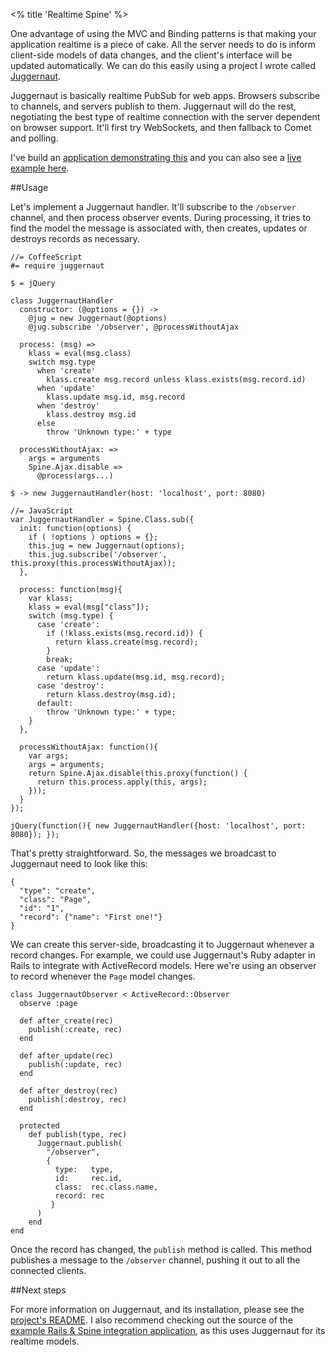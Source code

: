 <% title 'Realtime Spine' %>

One advantage of using the MVC and Binding patterns is that making your application realtime is a piece of cake. All the server needs to do is inform client-side models of data changes, and the client's interface will be updated automatically. We can do this easily using a project I wrote called [Juggernaut](https://github.com/maccman/juggernaut). 

Juggernaut is basically realtime PubSub for web apps. Browsers subscribe to channels, and servers publish to them. Juggernaut will do the rest, negotiating the best type of realtime connection with the server dependent on browser support. It'll first try WebSockets, and then fallback to Comet and polling. 

I've build an [application demonstrating this](https://github.com/maccman/spine.rails3/tree/fowa) and you can also see a [live example here](http://spine-fowa.herokuapp.com).

##Usage

Let's implement a Juggernaut handler. It'll subscribe to the `/observer` channel, and then process observer events. During processing, it tries to find the model the message is associated with, then creates, updates or destroys records as necessary. 
    
    //= CoffeeScript
    #= require juggernaut
    
    $ = jQuery

    class JuggernautHandler
      constructor: (@options = {}) ->
        @jug = new Juggernaut(@options)
        @jug.subscribe '/observer', @processWithoutAjax

      process: (msg) =>
        klass = eval(msg.class)
        switch msg.type
          when 'create'
            klass.create msg.record unless klass.exists(msg.record.id)
          when 'update'
            klass.update msg.id, msg.record
          when 'destroy'
            klass.destroy msg.id
          else
            throw 'Unknown type:' + type

      processWithoutAjax: =>
        args = arguments
        Spine.Ajax.disable =>
          @process(args...)

    $ -> new JuggernautHandler(host: 'localhost', port: 8080)
    
    //= JavaScript
    var JuggernautHandler = Spine.Class.sub({
      init: function(options) {
        if ( !options ) options = {};
        this.jug = new Juggernaut(options);        
        this.jug.subscribe('/observer', this.proxy(this.processWithoutAjax));
      },
      
      process: function(msg){
        var klass;
        klass = eval(msg["class"]);
        switch (msg.type) {
          case 'create':
            if (!klass.exists(msg.record.id)) {
              return klass.create(msg.record);
            }
            break;
          case 'update':
            return klass.update(msg.id, msg.record);
          case 'destroy':
            return klass.destroy(msg.id);
          default:
            throw 'Unknown type:' + type;
        }
      },
      
      processWithoutAjax: function(){
        var args;
        args = arguments;
        return Spine.Ajax.disable(this.proxy(function() {
          return this.process.apply(this, args);
        }));
      }
    });
    
    jQuery(function(){ new JuggernautHandler({host: 'localhost', port: 8080}); });
    
That's pretty straightforward. So, the messages we broadcast to Juggernaut need to look like this:

    {
      "type": "create",
      "class": "Page",
      "id": "1",
      "record": {"name": "First one!"}
    }
    
We can create this server-side, broadcasting it to Juggernaut whenever a record changes. For example, we could use Juggernaut's Ruby adapter in Rails to integrate with ActiveRecord models. Here we're using an observer to record whenever the `Page` model changes.
    
    class JuggernautObserver < ActiveRecord::Observer
      observe :page

      def after_create(rec)
        publish(:create, rec)
      end

      def after_update(rec)
        publish(:update, rec)
      end

      def after_destroy(rec)
        publish(:destroy, rec)
      end

      protected
        def publish(type, rec)
          Juggernaut.publish(
            "/observer",
            { 
              type:   type, 
              id:     rec.id, 
              class:  rec.class.name, 
              record: rec
             }
          )
        end
    end
    
Once the record has changed, the `publish` method is called. This method publishes a message to the `/observer` channel, pushing it out to all the connected clients.

##Next steps

For more information on Juggernaut, and its installation, please see the [project's README](https://github.com/maccman/juggernaut). I also recommend checking out the source of the [example Rails & Spine integration application](https://github.com/maccman/spine.rails3/tree/fowa), as this uses Juggernaut for its realtime models. 